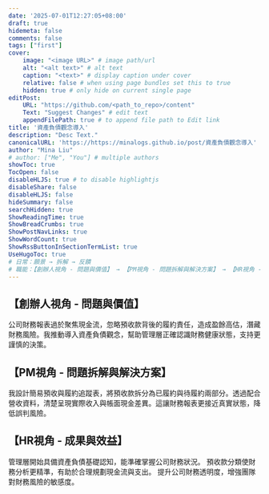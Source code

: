 ```yaml
---
date: '2025-07-01T12:27:05+08:00'
draft: true
hidemeta: false
comments: false
tags: ["first"]
cover:
    image: "<image URL>" # image path/url
    alt: "<alt text>" # alt text
    caption: "<text>" # display caption under cover
    relative: false # when using page bundles set this to true
    hidden: true # only hide on current single page
editPost:
    URL: "https://github.com/<path_to_repo>/content"
    Text: "Suggest Changes" # edit text
    appendFilePath: true # to append file path to Edit link
title: '資產負債觀念導入'
description: "Desc Text."
canonicalURL: 'https://https://minalogs.github.io/post/資產負債觀念導入'
author: "Mina Liu"
# author: ["Me", "You"] # multiple authors
showToc: true
TocOpen: false
disableHLJS: true # to disable highlightjs
disableShare: false
disableHLJS: false
hideSummary: false
searchHidden: true
ShowReadingTime: true
ShowBreadCrumbs: true
ShowPostNavLinks: true
ShowWordCount: true
ShowRssButtonInSectionTermList: true
UseHugoToc: true
# 日常：願景 → 拆解 → 反饋
# 職能：【創辦人視角 - 問題與價值】 → 【PM視角 - 問題拆解與解決方案】 → 【HR視角 - 成果與效益】
---
```


## 【創辦人視角 - 問題與價值】

公司財務報表過於聚焦現金流，忽略預收款背後的履約責任，造成盈餘高估，潛藏財務風險。我推動導入資產負債觀念，幫助管理層正確認識財務健康狀態，支持更謹慎的決策。

## 【PM視角 - 問題拆解與解決方案】

我設計簡易預收與履約追蹤表，將預收款拆分為已履約與待履約兩部分。透過配合營收資料，清楚呈現實際收入與帳面現金差異。這讓財務報表更接近真實狀態，降低誤判風險。

## 【HR視角 - 成果與效益】

管理層開始具備資產負債基礎認知，能準確掌握公司財務狀況。
預收款分類使財務分析更精準，有助於合理規劃現金流與支出。
提升公司財務透明度，增強團隊對財務風險的敏感度。